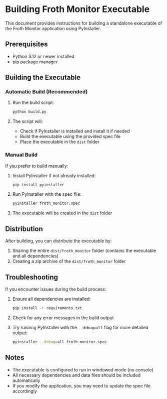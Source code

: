 # Building Froth Monitor Executable

This document provides instructions for building a standalone executable of the
Froth Monitor application using PyInstaller.

## Prerequisites

- Python 3.12 or newer installed
- pip package manager

## Building the Executable

### Automatic Build (Recommended)

1. Run the build script:

   ```bash
   python build.py
   ```

2. The script will:
   - Check if PyInstaller is installed and install it if needed
   - Build the executable using the provided spec file
   - Place the executable in the `dist` folder

### Manual Build

If you prefer to build manually:

1. Install PyInstaller if not already installed:

   ```bash
   pip install pyinstaller
   ```

2. Run PyInstaller with the spec file:

   ```bash
   pyinstaller froth_monitor.spec
   ```

3. The executable will be created in the `dist` folder

## Distribution

After building, you can distribute the executable by:

1. Sharing the entire `dist/froth_monitor` folder (contains the executable and all dependencies)
2. Creating a zip archive of the `dist/froth_monitor` folder

## Troubleshooting

If you encounter issues during the build process:

1. Ensure all dependencies are installed:

   ```bash
   pip install -r requirements.txt
   ```

2. Check for any error messages in the build output

3. Try running PyInstaller with the `--debug=all` flag for more detailed
   output:

   ```bash
   pyinstaller --debug=all froth_monitor.spec
   ```

## Notes

- The executable is configured to run in windowed mode (no console)
- All necessary dependencies and data files should be included automatically
- If you modify the application, you may need to update the spec file accordingly
